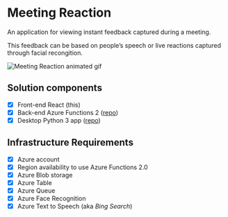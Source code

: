 # Meeting Reaction
An application for viewing instant feedback captured during a meeting.

This feedback can be based on people’s speech or live reactions captured through facial recongition.

<img src="https://media.giphy.com/media/MZKh6n4CKGa50YZCSW/giphy.gif" alt="Meeting Reaction animated gif" />

## Solution components

- [x] Front-end React (this)
- [x] Back-end Azure Functions 2 ([repo](https://github.com/BeyondLabsEY/meeting-reaction-functions))
- [x] Desktop Python 3 app ([repo](https://github.com/BeyondLabsEY/meeting-reaction-rasp))

## Infrastructure Requirements

- [x] Azure account
- [x] Region availability to use Azure Functions 2.0
- [x] Azure Blob storage
- [x] Azure Table
- [x] Azure Queue
- [x] Azure Face Recognition
- [x] Azure Text to Speech (aka _Bing Search_)